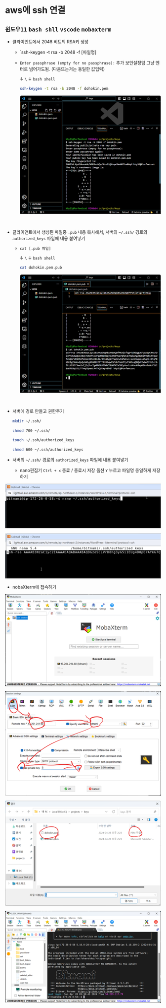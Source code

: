# aws에 ssh 연결
## `윈도우11` `bash shll` `vscode` `mobaxterm`

- 클라이언트에서 2048 비트의 RSA키 생성  
  - `ssh-keygen -t rsa -b 2048 -f [파일명]  
  - `Enter passphrase (empty for no passphrase):` 추가 보안설정임 그냥 엔터로 넘어가도됨. (다음뜨는거는 동일한 값입력)
  
    &darr; `\` &darr; `bash shell`
    ```bash
    ssh-keygen -t rsa -b 2048 -f dohokin.pem
    ```

    ![alt text](images/markdown-image.png)

    <br>

- 클라이언트에서 생성된 파일중 `.pub` 내용 복사해서, 서버의 `~/.ssh/` 경로의 `authorized_keys` 파일에 내용 붙여넣기   
  - `cat [.pub 파일]`  

    &darr; `\` &darr; `bash shell`
    ```bash
    cat dohokin.pem.pub
    ```

    ![alt text](images/markdown-image-1.png)

<br>

- 서버에 경로 만들고 권한주기  

  ```bash
  mkdir ~/.ssh/
  ```

  ```bash
  chmod 700 ~/.ssh/
  ```  

  ```bash
  touch ~/.ssh/authorized_keys
  ```

  ```bash
  chmod 600 ~/.ssh/authorized_keys
  ```


- 서버의 `~/.ssh/` 경로의 `authorized_keys` 파일에 내용 붙여넣기  
  - nano편집기 `Ctrl + x` 종료 / 종료시 저장 옵션 `Y` 누르고 파일명 동일하게 저장하기


![alt text](images/markdown-image-2.png)  

![alt text](images/markdown-image-3.png)  


- nobaXterm에 접속하기  

![alt text](images/markdown-image-4.png)  

![alt text](images/markdown-image-5.png)  

![alt text](images/markdown-image-6.png)  

![alt text](images/markdown-image-7.png)



